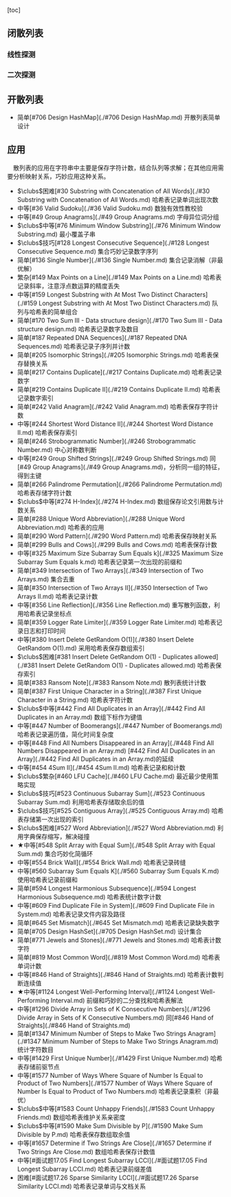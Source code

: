 [toc]

## 闭散列表

### 线性探测



### 二次探测



## 开散列表

* 简单[#706 Design HashMap](./#706 Design HashMap.md)    开散列表简单设计

## 应用

&emsp;散列表的应用在字符串中主要是保存字符计数，结合队列等求解；在其他应用需要分析映射关系，巧妙应用这种关系。

* $\clubs$困难[#30 Substring with Concatenation of All Words](./#30 Substring with Concatenation of All Words.md)    哈希表记录单词出现次数
* 中等[#36 Valid Sudoku](./#36 Valid Sudoku.md)    数独有效性教校验
* 中等[#49 Group Anagrams](./#49 Group Anagrams.md)    字母异位词分组
* $\clubs$中等[#76 Minimum Window Substring](./#76 Minimum Window Substring.md)    最小覆盖子串
* $\clubs$技巧[#128 Longest Consecutive Sequence](./#128 Longest Consecutive Sequence.md)    集合巧妙记录数字序列
* 简单[#136 Single Number](./#136 Single Number.md)    集合记录消解（非最优解）
* 繁杂[#149 Max Points on a Line](./#149 Max Points on a Line.md)    哈希表记录斜率，注意浮点数运算的精度丢失
* 中等[#159 Longest Substring with At Most Two Distinct Characters](./#159 Longest Substring with At Most Two Distinct Characters.md)    队列与哈希表的简单组合
* 简单[#170 Two Sum III - Data structure design](./#170 Two Sum III - Data structure design.md)    哈希表记录数字及数目
* 简单[#187 Repeated DNA Sequences](./#187 Repeated DNA Sequences.md)    哈希表记录子序列并计数
* 简单[#205 Isomorphic Strings](./#205 Isomorphic Strings.md)    哈希表保存替换关系
* 简单[#217 Contains Duplicate](./#217 Contains Duplicate.md)    哈希表记录数字
* 简单[#219 Contains Duplicate II](./#219 Contains Duplicate II.md)    哈希表记录数字索引
* 简单[#242 Valid Anagram](./#242 Valid Anagram.md)    哈希表保存字符计数
* 中等[#244 Shortest Word Distance II](./#244 Shortest Word Distance II.md)    哈希表保存索引
* 简单[#246 Strobogrammatic Number](./#246 Strobogrammatic Number.md)    中心对称数判断
* 中等[#249 Group Shifted Strings](./#249 Group Shifted Strings.md)    同[#49 Group Anagrams](./#49 Group Anagrams.md)，分析同一组的特征，得到主键
* 简单[#266 Palindrome Permutation](./#266 Palindrome Permutation.md)    哈希表存储字符计数
* $\clubs$中等[#274 H-Index](./#274 H-Index.md)    数组保存论文引用数与计数关系
* 简单[#288 Unique Word Abbreviation](./#288 Unique Word Abbreviation.md)    哈希表的应用
* 简单[#290 Word Pattern](./#290 Word Pattern.md)    哈希表保存映射关系
* 简单[#299 Bulls and Cows](./#299 Bulls and Cows.md)    哈希表保存计数
* 中等[#325 Maximum Size Subarray Sum Equals k](./#325 Maximum Size Subarray Sum Equals k.md)    哈希表记录第一次出现的前缀和
* 简单[#349 Intersection of Two Arrays](./#349 Intersection of Two Arrays.md)    集合去重
* 简单[#350 Intersection of Two Arrays II](./#350 Intersection of Two Arrays II.md)    哈希表记录计数
* 中等[#356 Line Reflection](./#356 Line Reflection.md)    重写散列函数，利用哈希表记录坐标点
* 简单[#359 Logger Rate Limiter](./#359 Logger Rate Limiter.md)    哈希表记录日志和打印时间
* 中等[#380 Insert Delete GetRandom O(1)](./#380 Insert Delete GetRandom O(1).md)    采用哈希表保存数组索引
* $\clubs$困难[#381 Insert Delete GetRandom O(1) - Duplicates allowed](./#381 Insert Delete GetRandom O(1) - Duplicates allowed.md)    哈希表保存索引
* 简单[#383 Ransom Note](./#383 Ransom Note.md)    散列表统计计数
* 简单[#387 First Unique Character in a String](./#387 First Unique Character in a String.md)    哈希表字符计数
* $\clubs$中等[#442 Find All Duplicates in an Array](./#442 Find All Duplicates in an Array.md)    数组下标作为键值
* 中等[#447 Number of Boomerangs](./#447 Number of Boomerangs.md)    哈希表记录遍历值，简化时间复杂度
* 中等[#448 Find All Numbers Disappeared in an Array](./#448 Find All Numbers Disappeared in an Array.md)    [#442 Find All Duplicates in an Array](./#442 Find All Duplicates in an Array.md)的延续
* 中等[#454 4Sum II](./#454 4Sum II.md)    哈希表记录和和计数
* $\clubs$繁杂[#460 LFU Cache](./#460 LFU Cache.md)    最近最少使用策略实现
* $\clubs$技巧[#523 Continuous Subarray Sum](./#523 Continuous Subarray Sum.md)    利用哈希表存储取余后的值
* $\clubs$技巧[#525 Contiguous Array](./#525 Contiguous Array.md)    哈希表存储第一次出现的索引
* $\clubs$困难[#527 Word Abbreviation](./#527 Word Abbreviation.md)    利用字典保存缩写，解决碰撞
* $\bigstar$中等[#548 Split Array with Equal Sum](./#548 Split Array with Equal Sum.md)    集合巧妙化简循环
* 中等[#554 Brick Wall](./#554 Brick Wall.md)    哈希表记录砖缝
* 中等[#560 Subarray Sum Equals K](./#560 Subarray Sum Equals K.md)    使用哈希表记录前缀和
* 简单[#594 Longest Harmonious Subsequence](./#594 Longest Harmonious Subsequence.md)    哈希表统计数字计数
* 中等[#609 Find Duplicate File in System](./#609 Find Duplicate File in System.md)    哈希表记录文件内容及路径
* 简单[#645 Set Mismatch](./#645 Set Mismatch.md)    哈希表记录缺失数字
* 简单[#705 Design HashSet](./#705 Design HashSet.md)    设计集合
* 简单[#771 Jewels and Stones](./#771 Jewels and Stones.md)    哈希表计数字符
* 简单[#819 Most Common Word](./#819 Most Common Word.md)    哈希表单词计数
* 中等[#846 Hand of Straights](./#846 Hand of Straights.md)    哈希表计数判断连续值
* $\bigstar$中等[#1124 Longest Well-Performing Interval](./#1124 Longest Well-Performing Interval.md)    前缀和巧妙的二分查找和哈希表解法
* 中等[#1296 Divide Array in Sets of K Consecutive Numbers](./#1296 Divide Array in Sets of K Consecutive Numbers.md)    同[#846 Hand of Straights](./#846 Hand of Straights.md)
* 简单[#1347 Minimum Number of Steps to Make Two Strings Anagram](./#1347 Minimum Number of Steps to Make Two Strings Anagram.md)    统计字符数目
* 中等[#1429 First Unique Number](./#1429 First Unique Number.md)    哈希表存储前驱节点
* 中等[#1577 Number of Ways Where Square of Number Is Equal to Product of Two Numbers](./#1577 Number of Ways Where Square of Number Is Equal to Product of Two Numbers.md)    哈希表记录乘积（非最优）
* $\clubs$中等[#1583 Count Unhappy Friends](./#1583 Count Unhappy Friends.md)    数组哈希表维护关系亲密度
* $\clubs$中等[#1590 Make Sum Divisible by P](./#1590 Make Sum Divisible by P.md)    哈希表保存数组取余值
* 中等[#1657 Determine if Two Strings Are Close](./#1657 Determine if Two Strings Are Close.md)    数组哈希表保存计数值
* 中等[#面试题17.05 Find Longest Subarray LCCI](./#面试题17.05 Find Longest Subarray LCCI.md)    哈希表记录前缀差值
* 困难[#面试题17.26 Sparse Similarity LCCI](./#面试题17.26 Sparse Similarity LCCI.md)    哈希表记录单词与文档关系